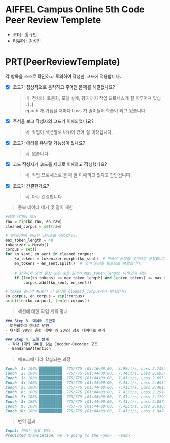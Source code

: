 
# AIFFEL Campus Online 5th Code Peer Review Templete
- 코더 : 황규빈
- 리뷰어 : 김성진


# PRT(PeerReviewTemplate) 
각 항목을 스스로 확인하고 토의하여 작성한 코드에 적용합니다.

- [X] 코드가 정상적으로 동작하고 주어진 문제를 해결했나요?
  > 네, 전처리, 토큰화, 모델 설계, 평가까지 작업 프로세스가 잘 이루어져 있습니다.  
  > epoch 가 거듭될 때마다 Loss 가 줄어들어 학습이 되고 있습니다.  

- [X] 주석을 보고 작성자의 코드가 이해되었나요?
  > 네, 작업이 섹션별로 나뉘어 있어 잘 이해됩니다.
  
- [X] 코드가 에러를 유발할 가능성이 없나요?
  > 네, 없습니다.

- [X] 코드 작성자가 코드를 제대로 이해하고 작성했나요?
  > 네, 작업 프로세스로 볼 때 잘 이해하고 있다고 판단됩니다.

- [X] 코드가 간결한가요?
  > 네, 아주 간결합니다.
     

> 중복 데이터 제거 및 길이 제한

```python
#중복 데이터 제거
raw = zip(ko_raw, en_raw)
cleaned_corpus = set(raw)

# 필터링하여 청소된 코퍼스를 생성합니다.
max_token_length = 40
tokenizer = Mecab()
corpus = set()
for ko_sent, en_sent in cleaned_corpus:
    ko_tokens = tokenizer.morphs(ko_sent)  # 한국어 문장을 토큰으로 분할합니다.
    en_tokens = en_sent.split()  # 영어 문장을 토큰으로 분할합니다.
    
    # 한국어와 영어 문장 모두 토큰 길이가 max_token_length 이하인지 확인
    if (len(ko_tokens) <= max_token_length) and len(en_tokens) <= max_token_length:
        corpus.add((ko_sent, en_sent))

# token 길이가 40보다 긴 문장을 cleaned_corpus에서 제외합니다.
ko_corpus, en_corpus = zip(*corpus)
print(len(ko_corpus), len(en_corpus))
```


> 섹션에 대한 작업 계획 명시

```markdown
### Step 3. 데이터 토큰화
- 토큰화하고 텐서로 변환
- 텐서를 80%의 훈련 데이터와 20%의 검증 데이터로 분리

### Step 4. 모델 설계
 - 각각 1개의 GRU을 갖는 Encoder-Decoder 구조
 - BahdanauAttention
```

> 에포크에 따라 학습되는 과정

```markdown
Epoch  1: 100%|██████████| 775/775 [03:16<00:00,  3.95it/s, Loss 2.7453]  
Epoch  2: 100%|██████████| 775/775 [01:44<00:00,  7.44it/s, Loss 2.6959]
Epoch  3: 100%|██████████| 775/775 [01:44<00:00,  7.43it/s, Loss 2.6959]
Epoch  4: 100%|██████████| 775/775 [01:44<00:00,  7.43it/s, Loss 2.6951]
Epoch  5: 100%|██████████| 775/775 [01:44<00:00,  7.41it/s, Loss 2.4812]
Epoch  6: 100%|██████████| 775/775 [01:44<00:00,  7.42it/s, Loss 2.2912]
Epoch  7: 100%|██████████| 775/775 [01:44<00:00,  7.41it/s, Loss 2.1790]
Epoch  8: 100%|██████████| 775/775 [01:44<00:00,  7.43it/s, Loss 2.0874]
Epoch  9: 100%|██████████| 775/775 [01:44<00:00,  7.42it/s, Loss 2.0103]
Epoch 10: 100%|██████████| 775/775 [01:44<00:00,  7.43it/s, Loss 1.9470]
```

> 번역 결과

```markdown
Input: 커피는 필요 없다 .
Predicted translation: we re going to the <unk> . <end> 
```